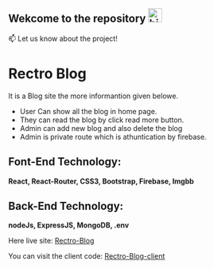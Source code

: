   
## Wekcome to the repository <img src="https://user-images.githubusercontent.com/1303154/88677602-1635ba80-d120-11ea-84d8-d263ba5fc3c0.gif" width="28px" alt="hi">


:mailbox: Let us know about the project!

# Rectro Blog

It is a Blog site the more informantion given belowe. 

- User Can show all the blog in home page.
- They can read the blog by click read more button.
- Admin can add  new blog and also delete the blog
- Admin is private route which is athuntication by firebase.

## Font-End Technology: 
**React, React-Router, CSS3, Bootstrap, Firebase, Imgbb**
## Back-End Technology: 
**nodeJs, ExpressJS, MongoDB, .env**

Here live site: [Rectro-Blog](https://rectro-blog.netlify.app/)

You can visit the client code: [Rectro-Blog-client](https://github.com/ShahriarShubho/blog-projects)

